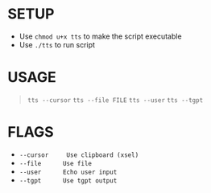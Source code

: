 # SETUP
* Use `chmod u+x tts` to make the script executable
* Use `./tts` to run script

# USAGE
>  `tts --cursor`
>  `tts --file FILE`
>  `tts --user`
>  `tts --tgpt`
# FLAGS
-  `--cursor	 Use clipboard (xsel)`
-  `--file      Use file`
-  `--user      Echo user input`
-  `--tgpt      Use tgpt output`
